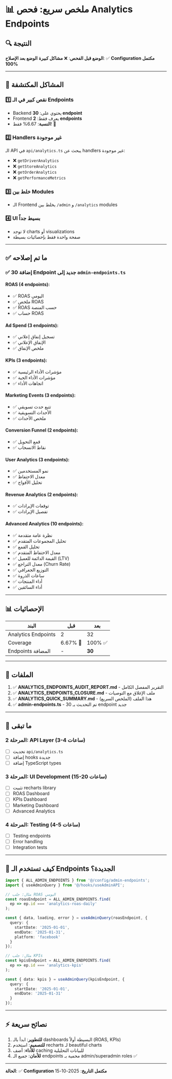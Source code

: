 # 📊 ملخص سريع: فحص Analytics Endpoints

## 🔍 النتيجة

**الوضع قبل الفحص**: ❌ **مشاكل كبيرة**
**الوضع بعد الإصلاح**: ✅ **Configuration مكتمل 100%**

---

## 📌 المشاكل المكتشفة

### 1️⃣ نقص كبير في الـ Endpoints
- Backend يحتوي على: **30 endpoint**
- Frontend يعرف فقط: **2 endpoints**
- **النسبة**: 6.67% فقط! 🔴

### 2️⃣ Handlers غير موجودة
الـ API في `api/analytics.ts` يبحث عن handlers غير موجودة:
- ❌ `getDriverAnalytics`
- ❌ `getStoreAnalytics`
- ❌ `getOrderAnalytics`
- ❌ `getPerformanceMetrics`

### 3️⃣ خلط بين Modules
- الـ Frontend يخلط بين `/admin` و `/analytics` modules

### 4️⃣ UI بسيط جداً
- لا توجد charts أو visualizations
- صفحة واحدة فقط بإحصائيات بسيطة

---

## ✅ ما تم إصلاحه

### ✅ إضافة 30 Endpoint جديد إلى `admin-endpoints.ts`

#### ROAS (4 endpoints):
- ✅ ROAS اليومي
- ✅ ملخص ROAS
- ✅ ROAS حسب المنصة
- ✅ حساب ROAS

#### Ad Spend (3 endpoints):
- ✅ تسجيل إنفاق إعلاني
- ✅ الإنفاق الإعلاني
- ✅ ملخص الإنفاق

#### KPIs (3 endpoints):
- ✅ مؤشرات الأداء الرئيسية
- ✅ مؤشرات الأداء الحية
- ✅ اتجاهات الأداء

#### Marketing Events (3 endpoints):
- ✅ تتبع حدث تسويقي
- ✅ الأحداث التسويقية
- ✅ ملخص الأحداث

#### Conversion Funnel (2 endpoints):
- ✅ قمع التحويل
- ✅ نقاط الانسحاب

#### User Analytics (3 endpoints):
- ✅ نمو المستخدمين
- ✅ معدل الاحتفاظ
- ✅ تحليل الأفواج

#### Revenue Analytics (2 endpoints):
- ✅ توقعات الإيرادات
- ✅ تفصيل الإيرادات

#### Advanced Analytics (10 endpoints):
- ✅ نظرة عامة متقدمة
- ✅ تحليل المجموعات المتقدم
- ✅ تحليل القمع
- ✅ معدل الاحتفاظ المتقدم
- ✅ القيمة الدائمة للعميل (LTV)
- ✅ معدل التراجع (Churn Rate)
- ✅ التوزيع الجغرافي
- ✅ ساعات الذروة
- ✅ أداء المنتجات
- ✅ أداء السائقين

---

## 📊 الإحصائيات

| البند | قبل | بعد |
|-------|-----|-----|
| Analytics Endpoints | 2 | 32 |
| Coverage | 6.67% 🔴 | 100% ✅ |
| Endpoints المضافة | - | **30** |

---

## 📁 الملفات

1. ✅ **ANALYTICS_ENDPOINTS_AUDIT_REPORT.md** - التقرير المفصل الكامل
2. ✅ **ANALYTICS_ENDPOINTS_CLOSURE.md** - ملف الإغلاق مع التوصيات
3. ✅ **ANALYTICS_QUICK_SUMMARY.md** - هذا الملف (الملخص السريع)
4. ✅ **admin-endpoints.ts** - تم التحديث بـ 30 endpoint جديد

---

## 🎯 ما تبقى

### المرحلة 2: API Layer (3-4 ساعات)
- [ ] تحديث `api/analytics.ts`
- [ ] إضافة hooks جديدة
- [ ] إضافة TypeScript types

### المرحلة 3: UI Development (15-20 ساعات)
- [ ] تثبيت recharts library
- [ ] ROAS Dashboard
- [ ] KPIs Dashboard
- [ ] Marketing Dashboard
- [ ] Advanced Analytics

### المرحلة 4: Testing (4-5 ساعات)
- [ ] Testing endpoints
- [ ] Error handling
- [ ] Integration tests

---

## 🚀 كيف تستخدم الـ Endpoints الجديدة؟

```typescript
import { ALL_ADMIN_ENDPOINTS } from '@/config/admin-endpoints';
import { useAdminQuery } from '@/hooks/useAdminAPI';

// مثال: جلب ROAS اليومي
const roasEndpoint = ALL_ADMIN_ENDPOINTS.find(
  ep => ep.id === 'analytics-roas-daily'
);

const { data, loading, error } = useAdminQuery(roasEndpoint, {
  query: {
    startDate: '2025-01-01',
    endDate: '2025-01-31',
    platform: 'facebook'
  }
});

// مثال: جلب KPIs
const kpisEndpoint = ALL_ADMIN_ENDPOINTS.find(
  ep => ep.id === 'analytics-kpis'
);

const { data: kpis } = useAdminQuery(kpisEndpoint, {
  query: {
    startDate: '2025-01-01',
    endDate: '2025-01-31'
  }
});
```

---

## ⚡ نصائح سريعة

1. **للتطوير**: ابدأ بالـ dashboards البسيطة أولاً (ROAS, KPIs)
2. **للتصميم**: استخدم recharts لـ beautiful charts
3. **للأداء**: أضف caching للبيانات التحليلية
4. **للأمان**: جميع الـ endpoints محمية بـ admin/superadmin roles ✅

---

**الحالة**: ✅ **Configuration مكتمل**
**التاريخ**: 2025-10-15

